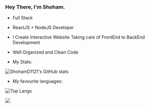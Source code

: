 <!--
**ShohamD1121/ShohamD1121** is a ✨ _special_ ✨ repository because its `README.md` (this file) appears on your GitHub profile.

Here are some ideas to get you started:

- 🔭 I’m currently working on ...
- 🌱 I’m currently learning ...
- 👯 I’m looking to collaborate on ...
- 🤔 I’m looking for help with ...
- 💬 Ask me about ...
- 📫 How to reach me: ...
- 😄 Pronouns: ...
- ⚡ Fun fact: ...
-->

### Hey There, I'm Shoham.

* Full Stack
* ReactJS + NodeJS Developer
* I Create Interactive Website Taking care of FrontEnd to BackEnd Development
* Well Organized and Clean Code

* My Stats:

![ShohamD1121's GitHub stats](https://github-readme-stats.vercel.app/api?username=ShohamD1121&theme=monokai)

* My favourite languages:

![Top Langs](https://github-readme-stats.vercel.app/api/top-langs/?username=ShohamD1121&count_private=true&langs_count=30&layout=compact&theme=monokai)

![](https://komarev.com/ghpvc/?username=ShohamD1121)
